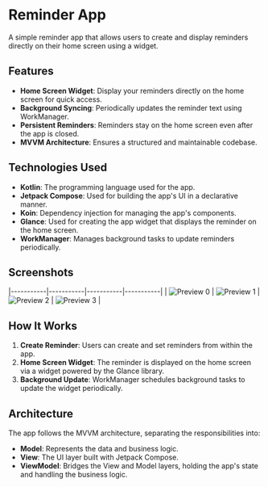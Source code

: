 # Reminder App

A simple reminder app that allows users to create and display reminders directly on their home screen using a widget.

## Features
- **Home Screen Widget**: Display your reminders directly on the home screen for quick access.
- **Background Syncing**: Periodically updates the reminder text using WorkManager.
- **Persistent Reminders**: Reminders stay on the home screen even after the app is closed.
- **MVVM Architecture**: Ensures a structured and maintainable codebase.

## Technologies Used
- **Kotlin**: The programming language used for the app.
- **Jetpack Compose**: Used for building the app's UI in a declarative manner.
- **Koin**: Dependency injection for managing the app's components.
- **Glance**: Used for creating the app widget that displays the reminder on the home screen.
- **WorkManager**: Manages background tasks to update reminders periodically.

## Screenshots

|-----------|-----------|-----------|-----------|
| ![Preview 0](./preview/preview_0.png) | ![Preview 1](./preview/preview_1.png) | ![Preview 2](./preview/preview_2.png) | ![Preview 3](./preview/preview_3.png) |

## How It Works
1. **Create Reminder**: Users can create and set reminders from within the app.
2. **Home Screen Widget**: The reminder is displayed on the home screen via a widget powered by the Glance library.
3. **Background Update**: WorkManager schedules background tasks to update the widget periodically.

## Architecture
The app follows the MVVM architecture, separating the responsibilities into:
- **Model**: Represents the data and business logic.
- **View**: The UI layer built with Jetpack Compose.
- **ViewModel**: Bridges the View and Model layers, holding the app's state and handling the business logic.
